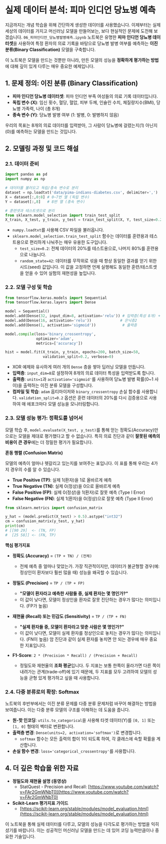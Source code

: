 # 실제 데이터 분석: 피마 인디언 당뇨병 예측

지금까지는 개념 학습을 위해 간단하게 생성한 데이터를 사용했습니다. 이제부터는 실제 세상의 데이터를 가지고 머신러닝 모델을 만들어보는, 보다 현실적인 문제에 도전해 보겠습니다. `06_피마인디언_당뇨병발병예측.ipynb` 노트북은 유명한 **피마 인디언 당뇨병 데이터셋**을 사용하여 특정 환자의 의료 기록을 바탕으로 당뇨병 발병 여부를 예측하는 **이진 분류(Binary Classification)** 모델을 구축합니다.

이 노트북은 모델을 만드는 것뿐만 아니라, 만든 모델의 성능을 **정확하게 평가하는 방법**에 대해 깊이 있게 다루는 매우 중요한 예제입니다.

## 1. 문제 정의: 이진 분류 (Binary Classification)

- **피마 인디언 당뇨병 데이터셋**: 피마 인디언 부족 여성들의 의료 기록 데이터입니다.
- **독립 변수 (X)**: 임신 횟수, 혈당, 혈압, 피부 두께, 인슐린 수치, 체질량지수(BMI), 당뇨병 가족력, 나이 (총 8개)
- **종속 변수 (Y)**: 당뇨병 발병 여부 (1: 발병, 0: 발병하지 않음)

우리의 목표는 8개의 의료 데이터를 입력받아, 그 사람이 당뇨병에 걸렸는지(1) 아닌지(0)를 예측하는 모델을 만드는 것입니다.

## 2. 모델링 과정 및 코드 해설

### 2.1. 데이터 준비

```python
import pandas as pd
import numpy as np

# 데이터를 불러오고 독립/종속 변수로 분리
dataset = np.loadtxt('data/pima-indians-diabetes.csv', delimiter=',')
X = dataset[:,0:8] # 0~7번 열 (독립 변수)
Y = dataset[:,8]   # 8번 열 (종속 변수)

# 훈련셋과 테스트셋으로 분리
from sklearn.model_selection import train_test_split
X_train, X_test, y_train, y_test = train_test_split(X, Y, test_size=0.2, random_state=42)
```
- `numpy.loadtxt`를 사용해 CSV 파일을 불러옵니다.
- `sklearn.model_selection.train_test_split` 함수는 데이터를 훈련용과 테스트용으로 편리하게 나눠주는 매우 유용한 도구입니다.
    - `test_size=0.2`: 전체 데이터의 20%를 테스트용으로, 나머지 80%를 훈련용으로 나눕니다.
    - `random_state=42`: 데이터를 무작위로 섞을 때 항상 동일한 결과를 얻기 위한 시드(seed) 값입니다. 이 값을 고정하면 언제 실행해도 동일한 훈련/테스트셋을 얻을 수 있어 실험의 재현성을 높입니다.

### 2.2. 모델 구성 및 학습

```python
from tensorflow.keras.models import Sequential
from tensorflow.keras.layers import Dense

model = Sequential()
model.add(Dense(32, input_dim=8, activation='relu')) # 입력층(특성 8개) + 은닉층1
model.add(Dense(16, activation='relu'))             # 은닉층2
model.add(Dense(1, activation='sigmoid'))            # 출력층

model.compile(loss='binary_crossentropy', 
              optimizer='adam', 
              metrics=['accuracy'])

hist = model.fit(X_train, y_train, epochs=200, batch_size=50, 
                 validation_split=0.2, verbose=0)
```
- XOR 예제와 유사하게 여러 개의 `Dense` 층을 쌓아 딥러닝 모델을 만듭니다.
- **입력층**: `input_dim=8`로 설정하여 8개의 의료 데이터 특성을 입력받도록 합니다.
- **출력층**: `units=1`과 `activation='sigmoid'`를 사용하여 당뇨병 발병 확률(0~1 사이)을 출력하는 이진 분류 모델을 구성합니다.
- **컴파일 및 학습**: `adam` 옵티마이저와 `binary_crossentropy` 손실 함수를 사용합니다. `validation_split=0.2` 옵션은 훈련 데이터의 20%를 다시 검증용으로 사용하여 매 에포크마다 모델 성능을 모니터링합니다.

### 2.3. 모델 성능 평가: 정확도를 넘어서

모델 학습 후, `model.evaluate(X_test, y_test)`를 통해 얻는 정확도(Accuracy)만으로는 모델을 제대로 평가했다고 할 수 없습니다. 특히 의료 진단과 같이 **잘못된 예측의 비용이 큰 경우**에는 더 정밀한 평가가 필요합니다.

**혼동 행렬 (Confusion Matrix)**

모델의 예측이 얼마나 헷갈리고 있는지를 보여주는 표입니다. 이 표를 통해 우리는 4가지 경우의 수를 알 수 있습니다.

- **True Positive (TP)**: 실제 1(환자)을 1로 올바르게 예측
- **True Negative (TN)**: 실제 0(정상)을 0으로 올바르게 예측
- **False Positive (FP)**: 실제 0(정상)을 1(환자)로 잘못 예측 (Type I Error)
- **False Negative (FN)**: 실제 1(환자)을 0(정상)으로 잘못 예측 (Type II Error)

```python
from sklearn.metrics import confusion_matrix

y_hat = (model.predict(X_test) > 0.5).astype("int32")
cm = confusion_matrix(y_test, y_hat)
print(cm)
# [[90 29]  <- (TN, FP)
#  [25 58]] <- (FN, TP)
```

**핵심 평가지표**

- **정확도 (Accuracy)** = `(TP + TN) / (전체)`
  - 전체 예측 중 얼마나 맞았는가. 가장 직관적이지만, 데이터가 불균형할 경우(예: 정상인이 환자보다 훨씬 많을 때) 성능을 왜곡할 수 있습니다.

- **정밀도 (Precision)** = `TP / (TP + FP)`
  - **"모델이 환자라고 예측한 사람들 중, 실제 환자는 몇 명인가?"**
  - 이 값이 낮다면, 모델이 정상인을 환자로 잘못 진단하는 경우가 많다는 의미입니다. (FP가 높음)

- **재현율 (Recall) 또는 민감도 (Sensitivity)** = `TP / (TP + FN)`
  - **"실제 환자들 중, 모델이 환자라고 맞춘 사람은 몇 명인가?"**
  - 이 값이 낮다면, 모델이 실제 환자를 정상인으로 놓치는 경우가 많다는 의미입니다. (FN이 높음) 암 진단과 같이 실제 환자를 놓치면 안 되는 경우에 매우 중요한 지표입니다.

- **F1-Score**: `2 * (Precision * Recall) / (Precision + Recall)`
  - 정밀도와 재현율의 **조화 평균**입니다. 두 지표는 보통 한쪽이 올라가면 다른 쪽이 내려가는 관계(trade-off)에 있기 때문에, 두 지표를 모두 고려하여 모델의 성능을 균형 있게 평가하고 싶을 때 사용합니다.

### 2.4. 다중 분류로의 확장: Softmax

노트북의 후반부에서는 이진 분류 문제를 다중 분류 문제처럼 바꾸어 해결하는 방법을 보여줍니다. 이는 다중 분류 모델의 구조를 이해하는 데 도움을 줍니다.

- **원-핫 인코딩**: `utils.to_categorical`을 사용해 타겟 데이터(Y)를 `[0, 1]` 또는 `[1, 0]` 형태의 벡터로 변환합니다.
- **출력층 변경**: `Dense(units=2, activation='softmax')`로 변경합니다.
    - `softmax` 함수는 모든 출력의 합이 1이 되도록 하여, 각 클래스에 속할 확률을 계산합니다.
- **손실 함수 변경**: `loss='categorical_crossentropy'`를 사용합니다.

## 4. 더 깊은 학습을 위한 자료

- **정밀도와 재현율 설명 (동영상)**
  - StatQuest - Precision and Recall: [https://www.youtube.com/watch?v=FAr2GmWNbT0](https://www.youtube.com/watch?v=FAr2GmWNbT0)
- **Scikit-Learn 평가지표 가이드**
  - [https://scikit-learn.org/stable/modules/model_evaluation.html](https://scikit-learn.org/stable/modules/model_evaluation.html)

이 노트북을 통해 실제 데이터를 다루고, 모델의 성능을 다각도로 평가하는 방법을 익히셨기를 바랍니다. 이는 성공적인 머신러닝 모델을 만드는 데 있어 코딩 능력만큼이나 중요한 기술입니다.
